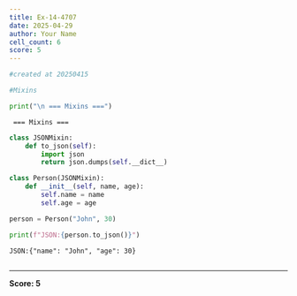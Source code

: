 ```yaml
---
title: Ex-14-4707
date: 2025-04-29
author: Your Name
cell_count: 6
score: 5
---
```


```python
#created at 20250415
```


```python
#Mixins
```


```python
print("\n === Mixins ===")
```

    
     === Mixins ===



```python
class JSONMixin:
    def to_json(self):
        import json
        return json.dumps(self.__dict__)

class Person(JSONMixin):
    def __init__(self, name, age):
        self.name = name
        self.age = age

person = Person("John", 30)
```


```python
print(f"JSON:{person.to_json()}")
```

    JSON:{"name": "John", "age": 30}



```python

```


---
**Score: 5**